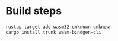 # Build steps

```sh
rustup target add wasm32-unknown-unknown
cargo install trunk wasm-bindgen-cli
```
